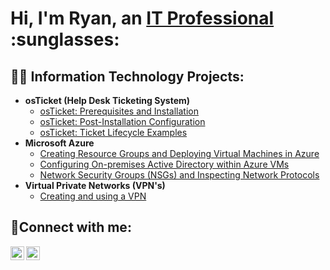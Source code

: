 <h1>Hi, I'm Ryan, an <a href="https://www.linkedin.com/in/ryan-mendoza-2343a8190/">IT Professional</a> :sunglasses:</h1>

<h2>👨‍💻 Information Technology Projects:</h2>

- <b>osTicket (Help Desk Ticketing System)</b>
  - [osTicket: Prerequisites and Installation](https://github.com/goatryan/ostickets-prereqs.git)
  - [osTicket: Post-Installation Configuration](https://github.com/ryanmendoza99/post-install-config)
  - [osTicket: Ticket Lifecycle Examples](https://github.com/ryanmendoza99/ticket-lifecycle)
- <b>Microsoft Azure</b>
  - [Creating Resource Groups and Deploying Virtual Machines in Azure](https://github.com/ryanmendoza99/creating-resource-VM)
  - [Configuring On-premises Active Directory within Azure VMs](https://github.com/goatryan/configure-ad)
  - [Network Security Groups (NSGs) and Inspecting Network Protocols](https://github.com/goatryan/azure-network-protocols)
- <b>Virtual Private Networks (VPN's) </b>
  - [Creating and using a VPN](https://github.com/ryanmendoza99/VPNs)

<h2>🤳Connect with me:</h2>

[<img align="left" alt="Ryan | LinkedIn" width="22px" src="https://cdn.jsdelivr.net/npm/simple-icons@v3/icons/linkedin.svg" />][linkedin]
[<img align="left" alt="Ryan | Instagram" width="22px" src="https://cdn.jsdelivr.net/npm/simple-icons@v3/icons/instagram.svg" />][instagram]

[instagram]: https://www.instagram.com/c0ach.ryan
[linkedin]: https://www.linkedin.com/in/ryan-mendoza-2343a8190/
